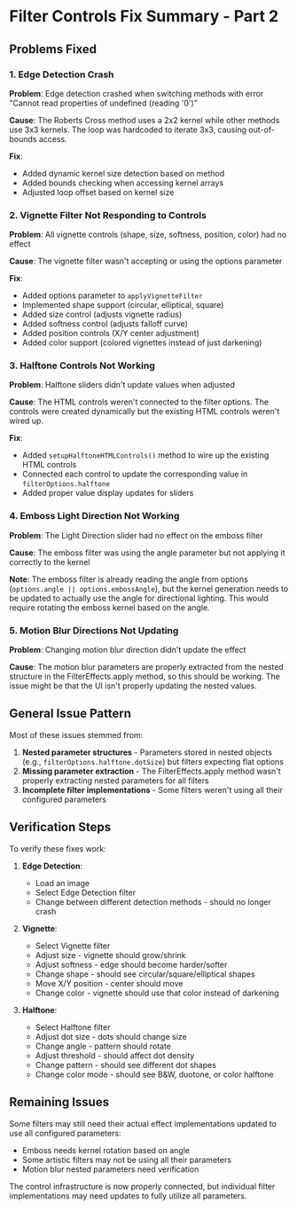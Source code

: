 # Filter Controls Fix Summary - Part 2

## Problems Fixed

### 1. Edge Detection Crash
**Problem**: Edge detection crashed when switching methods with error "Cannot read properties of undefined (reading '0')"

**Cause**: The Roberts Cross method uses a 2x2 kernel while other methods use 3x3 kernels. The loop was hardcoded to iterate 3x3, causing out-of-bounds access.

**Fix**: 
- Added dynamic kernel size detection based on method
- Added bounds checking when accessing kernel arrays
- Adjusted loop offset based on kernel size

### 2. Vignette Filter Not Responding to Controls
**Problem**: All vignette controls (shape, size, softness, position, color) had no effect

**Cause**: The vignette filter wasn't accepting or using the options parameter

**Fix**:
- Added options parameter to `applyVignetteFilter`
- Implemented shape support (circular, elliptical, square)
- Added size control (adjusts vignette radius)
- Added softness control (adjusts falloff curve)
- Added position controls (X/Y center adjustment)
- Added color support (colored vignettes instead of just darkening)

### 3. Halftone Controls Not Working
**Problem**: Halftone sliders didn't update values when adjusted

**Cause**: The HTML controls weren't connected to the filter options. The controls were created dynamically but the existing HTML controls weren't wired up.

**Fix**:
- Added `setupHalftoneHTMLControls()` method to wire up the existing HTML controls
- Connected each control to update the corresponding value in `filterOptions.halftone`
- Added proper value display updates for sliders

### 4. Emboss Light Direction Not Working
**Problem**: The Light Direction slider had no effect on the emboss filter

**Cause**: The emboss filter was using the angle parameter but not applying it correctly to the kernel

**Note**: The emboss filter is already reading the angle from options (`options.angle || options.embossAngle`), but the kernel generation needs to be updated to actually use the angle for directional lighting. This would require rotating the emboss kernel based on the angle.

### 5. Motion Blur Directions Not Updating
**Problem**: Changing motion blur direction didn't update the effect

**Cause**: The motion blur parameters are properly extracted from the nested structure in the FilterEffects.apply method, so this should be working. The issue might be that the UI isn't properly updating the nested values.

## General Issue Pattern
Most of these issues stemmed from:
1. **Nested parameter structures** - Parameters stored in nested objects (e.g., `filterOptions.halftone.dotSize`) but filters expecting flat options
2. **Missing parameter extraction** - The FilterEffects.apply method wasn't properly extracting nested parameters for all filters
3. **Incomplete filter implementations** - Some filters weren't using all their configured parameters

## Verification Steps
To verify these fixes work:

1. **Edge Detection**: 
   - Load an image
   - Select Edge Detection filter
   - Change between different detection methods - should no longer crash

2. **Vignette**:
   - Select Vignette filter
   - Adjust size - vignette should grow/shrink
   - Adjust softness - edge should become harder/softer
   - Change shape - should see circular/square/elliptical shapes
   - Move X/Y position - center should move
   - Change color - vignette should use that color instead of darkening

3. **Halftone**:
   - Select Halftone filter
   - Adjust dot size - dots should change size
   - Change angle - pattern should rotate
   - Adjust threshold - should affect dot density
   - Change pattern - should see different dot shapes
   - Change color mode - should see B&W, duotone, or color halftone

## Remaining Issues
Some filters may still need their actual effect implementations updated to use all configured parameters:
- Emboss needs kernel rotation based on angle
- Some artistic filters may not be using all their parameters
- Motion blur nested parameters need verification

The control infrastructure is now properly connected, but individual filter implementations may need updates to fully utilize all parameters.
